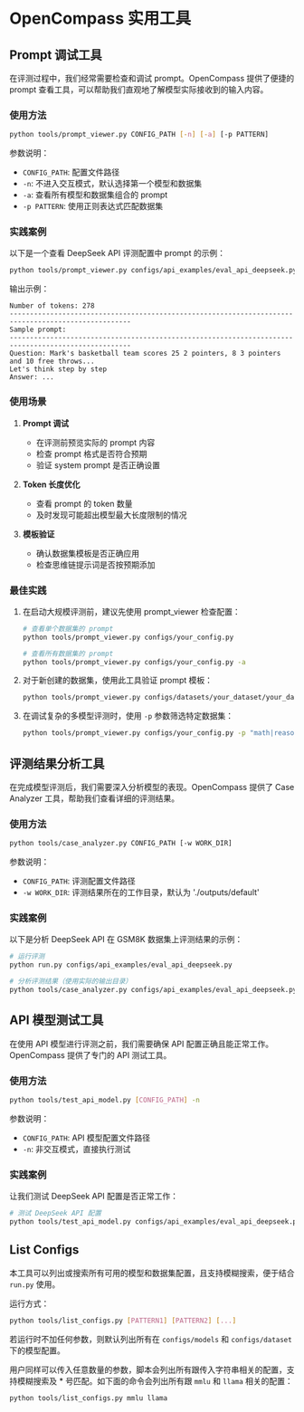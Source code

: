 # OpenCompass 实用工具

## Prompt 调试工具

在评测过程中，我们经常需要检查和调试 prompt。OpenCompass 提供了便捷的 prompt 查看工具，可以帮助我们直观地了解模型实际接收到的输入内容。

### 使用方法

```bash
python tools/prompt_viewer.py CONFIG_PATH [-n] [-a] [-p PATTERN]
```

参数说明：
- `CONFIG_PATH`: 配置文件路径
- `-n`: 不进入交互模式，默认选择第一个模型和数据集
- `-a`: 查看所有模型和数据集组合的 prompt
- `-p PATTERN`: 使用正则表达式匹配数据集

### 实践案例

以下是一个查看 DeepSeek API 评测配置中 prompt 的示例：

```bash
python tools/prompt_viewer.py configs/api_examples/eval_api_deepseek.py
```

输出示例：
```
Number of tokens: 278
----------------------------------------------------------------------------------------------------
Sample prompt:
----------------------------------------------------------------------------------------------------
Question: Mark's basketball team scores 25 2 pointers, 8 3 pointers and 10 free throws...
Let's think step by step
Answer: ...
```

### 使用场景

1. **Prompt 调试**
   - 在评测前预览实际的 prompt 内容
   - 检查 prompt 格式是否符合预期
   - 验证 system prompt 是否正确设置

2. **Token 长度优化**
   - 查看 prompt 的 token 数量
   - 及时发现可能超出模型最大长度限制的情况

3. **模板验证**
   - 确认数据集模板是否正确应用
   - 检查思维链提示词是否按预期添加

### 最佳实践

1. 在启动大规模评测前，建议先使用 prompt_viewer 检查配置：
   ```bash
   # 查看单个数据集的 prompt
   python tools/prompt_viewer.py configs/your_config.py
   
   # 查看所有数据集的 prompt
   python tools/prompt_viewer.py configs/your_config.py -a
   ```

2. 对于新创建的数据集，使用此工具验证 prompt 模板：
   ```bash
   python tools/prompt_viewer.py configs/datasets/your_dataset/your_dataset_config.py
   ```

3. 在调试复杂的多模型评测时，使用 `-p` 参数筛选特定数据集：
   ```bash
   python tools/prompt_viewer.py configs/your_config.py -p "math|reasoning"
   ```



## 评测结果分析工具

在完成模型评测后，我们需要深入分析模型的表现。OpenCompass 提供了 Case Analyzer 工具，帮助我们查看详细的评测结果。

### 使用方法

```bash
python tools/case_analyzer.py CONFIG_PATH [-w WORK_DIR]
```

参数说明：
- `CONFIG_PATH`: 评测配置文件路径
- `-w WORK_DIR`: 评测结果所在的工作目录，默认为 './outputs/default'

### 实践案例

以下是分析 DeepSeek API 在 GSM8K 数据集上评测结果的示例：

```bash
# 运行评测
python run.py configs/api_examples/eval_api_deepseek.py

# 分析评测结果（使用实际的输出目录）
python tools/case_analyzer.py configs/api_examples/eval_api_deepseek.py -w outputs/api_deepseek_math/20241209_155513
```


## API 模型测试工具

在使用 API 模型进行评测之前，我们需要确保 API 配置正确且能正常工作。OpenCompass 提供了专门的 API 测试工具。

### 使用方法

```bash
python tools/test_api_model.py [CONFIG_PATH] -n
```

参数说明：
- `CONFIG_PATH`: API 模型配置文件路径
- `-n`: 非交互模式，直接执行测试

### 实践案例

让我们测试 DeepSeek API 配置是否正常工作：

```bash
# 测试 DeepSeek API 配置
python tools/test_api_model.py configs/api_examples/eval_api_deepseek.py -n
```



## List Configs

本工具可以列出或搜索所有可用的模型和数据集配置，且支持模糊搜索，便于结合 `run.py` 使用。

运行方式：

```bash
python tools/list_configs.py [PATTERN1] [PATTERN2] [...]
```

若运行时不加任何参数，则默认列出所有在 `configs/models` 和 `configs/dataset` 下的模型配置。

用户同样可以传入任意数量的参数，脚本会列出所有跟传入字符串相关的配置，支持模糊搜索及 * 号匹配。如下面的命令会列出所有跟 `mmlu` 和 `llama` 相关的配置：

```bash
python tools/list_configs.py mmlu llama
```
